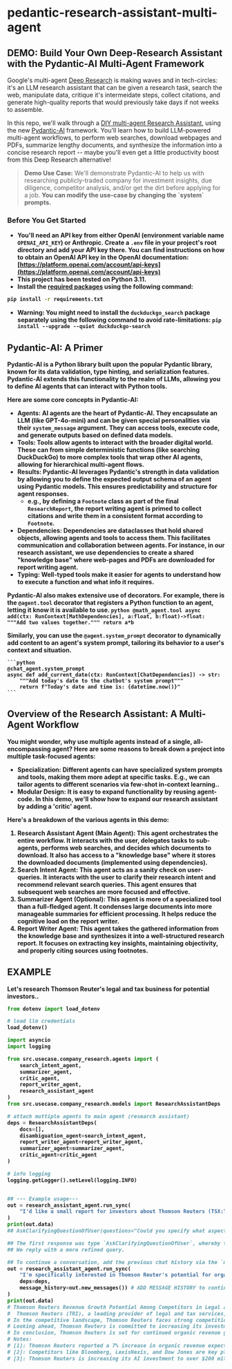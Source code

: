 # pedantic-research-assistant-multi-agent

## DEMO: Build Your Own Deep-Research Assistant with the Pydantic-AI Multi-Agent Framework

Google's multi-agent [Deep Research](https://blog.google/products/gemini/google-gemini-deep-research/) is making waves and in tech-circles: it's an LLM research assistant that can be given a research task, search the web, manipulate data, critique it's intermeidate steps, collect citations, and generate high-quality reports that would previously take days if not weeks to assemble.

In this repo, we'll walk through a [DIY multi-agent Research Assistant](https://github.com/faraway1nspace/pedantic-research-assistant-multi-agent), using the new [Pydantic-AI](https://ai.pydantic.dev/) framework. You'll learn how to build LLM-powered multi-agent workflows, to perform web searches, download webpages and PDFs, summarize lengthy documents, and synthesize the information into a concise research report -- maybe you'll even get a little productivity boost from this Deep Research alternative!

<blockquote>
  <strong>Demo Use Case:</strong> We'll demonstrate Pydantic-AI to help us with researching publicly-traded company for investment insights, due diligence, competitor analysis, and/or get the dirt before applying for a job. <b>You can modify the use-case by changing the `system` prompts.
</blockquote>

### Before You Get Started

- You'll need an API key from either OpenAI (environment variable name `OPENAI_API_KEY`) or Anthropic. Create a `.env` file in your project's root directory and add your API key there. You can find instructions on how to obtain an OpenAI API key in the OpenAI documentation: [https://platform.openai.com/account/api-keys](https://platform.openai.com/account/api-keys)
- This project has been tested on Python 3.11.
- Install the [required packages](https://github.com/faraway1nspace/pedantic-research-assistant-multi-agent/blob/main/requirements.txt) using the following command:
```bash
pip install -r requirements.txt
```
- **Warning**: You might need to install the `duckduckgo_search` package separately using the following command to avoid rate-limitations: `pip install --upgrade --quiet duckduckgo-search`

## Pydantic-AI: A Primer

Pydantic-AI is a Python library built upon the popular Pydantic library, known for its data validation, type hinting, and serialization features. Pydantic-AI extends this functionality to the realm of LLMs, allowing you to define AI agents that can interact with Python tools. 

Here are some core concepts in Pydantic-AI:

- **Agents:** AI agents are the heart of Pydantic-AI. They encapsulate an LLM (like GPT-4o-mini) and can be given special personalities via their `system_message` argument. They can access tools, execute code, and generate outputs based on defined data models.
- **Tools:** Tools allow agents to interact with the broader digital world. These can  from simple deterministic functions (like searching DuckDuckGo) to more complex tools that wrap other AI agents, allowing for hierarchical multi-agent flows.
- **Results:** Pydantic-AI leverages Pydantic's strength in data validation by allowing you to define the expected output schema of an agent using Pydantic models. This ensures predictability and structure for agent responses.
    - e.g., by defining a `Footnote` class as part of the final `ResearchReport`, the report writing agent is primed to collect citations and write them in a consistent format according to `Footnote`.
- **Dependencies:** Dependencies are dataclasses that hold shared objects, allowing agents and tools to access them. This facilitates communication and collaboration between agents. For instance, in our research assistant, we use dependencies to create a shared "knowledge base" where web-pages and PDFs are downloaded for report writing agent.
- **Typing:** Well-typed tools make it easier for agents to understand how to execute a function and what info it requires.

Pydantic-AI also makes extensive use of decorators. For example, there is the `@agent.tool` decorator that registers a Python function to an agent, letting it know it is available to use.
    ```python
    @math_agent.tool
    async add(ctx: RunContext[MathDependencies], a:float, b:float)->float:
        """Add two values together."""
        return a*b
    ```
    
Similarly, you can use the `@agent.system_prompt` decorator to dynamically add content to an agent's system prompt, tailoring its behavior to a user's context and situation.

    ```python
    @chat_agent.system_prompt
    async def add_current_date(ctx: RunContext[ChatDependencies]) -> str:
        """Add today's date to the chatbot's system prompt"""
        return f"Today's date and time is: {datetime.now()}"
    ```


## Overview of the Research Assistant: A Multi-Agent Workflow

You might wonder, why use multiple agents instead of a single, all-encompassing agent? Here are some reasons to break down a project into multiple task-focused agents:
- **Specialization:** Different agents can have specialized system prompts and tools, making them more adept at specific tasks. E.g., we can tailor agents to different scenarios via few-shot in-context learning..
- **Modular Design:** It is easy to expand functionality by reusing agent-code. In this demo, we'll show how to expand our research assistant by adding a 'critic' agent.
     
Here's a breakdown of the various agents in this demo:

1. **Research Assistant Agent (Main Agent):** This agent orchestrates the entire workflow. It interacts with the user, delegates tasks to sub-agents, performs web searches, and decides which documents to download. It also has access to a "knowledge base" where it stores the downloaded documents (implemented using dependencies).
2. **Search Intent Agent:** This agent acts as a sanity check on user-queries. It interacts with the user to clarify their research intent and recommend relevant search queries. This agent ensures that subsequent web searches are more focused and effective.
3. **Summarizer Agent (Optional):** This agent is more of a specialized tool than a full-fledged agent. It condenses large documents into more manageable summaries for efficient processing. It helps reduce the cognitive load on the report writer.
4. **Report Writer Agent:** This agent takes the gathered information from the knowledge base and synthesizes it into a well-structured research report. It focuses on extracting key insights, maintaining objectivity, and properly citing sources using footnotes.

## EXAMPLE

Let's research Thomson Reuter's legal and tax business for potential investors..

```python
from dotenv import load_dotenv

# load llm credentials
load_dotenv()

import asyncio
import logging

from src.usecase.company_research.agents import (
    search_intent_agent,
    summarizer_agent,
    critic_agent,
    report_writer_agent,
    research_assistant_agent
)
from src.usecase.company_research.models import ResearchAssistantDeps

# attach muttiple agents to main agent (research assistant)
deps = ResearchAssistantDeps(
    docs=[],
    disambiguation_agent=search_intent_agent,
    report_writer_agent=report_writer_agent,
    summarizer_agent=summarizer_agent,
    critic_agent=critic_agent
)

# info logging
logging.getLogger().setLevel(logging.INFO)


## --- Example usage---
out = research_assistant_agent.run_sync(
    "I'd like a small report for investors about Thomson Reuters (TSX:TRI), such as: who are its competitors, what are analysts saying about it's growth potential.", deps=deps
)
print(out.data)
## AskClarifyingQuestionOfUser(questions="Could you specify what aspects of Thomson Reuters' competitors' growth potential you are most interested in? For example, are you looking for financial growth metrics, market share analysis, or strategic initiatives? Additionally, do you have specific competitors in mind that you would like to focus on?")

## The first response was type `AskClarifyingQuestionOfUser`, whereby the agent wanted clarification about our research interest in Thomson Reuters.
## We reply with a more refined query.

## To continue a conversation, add the previous chat history via the `message_history` argument. 
out = research_assistant_agent.run_sync(
    "I'm specifically interested in Thomson Reuter's potential for organic revenue growth, as compared to it's main competitors in the legal and tax services domains. Please first figure out its main legal and tax competitors before conducting research.",
    deps=deps,
    message_history=out.new_messages()) # ADD MESSAGE HISTORY to continue chat
)
print(out.data)
# Thomson Reuters Revenue Growth Potential Among Competitors in Legal and Tax Services
#  Thomson Reuters (TRI), a leading provider of legal and tax services, has positioned itself strategically to harness organic revenue growth, particularly through innovations in technology such as generative AI. The company reported an impressive third-quarter revenue of $1.72 billion in 2023, surpassing analyst expectations, and projects a 7% organic revenue increase for the year, up from an earlier estimate of 6.5%[^1]. This growth is significantly influenced by advancements in AI-driven products, like Westlaw AI and CoCounsel, aimed at assisting legal professionals in research and documentation processes.
# In the competitive landscape, Thomson Reuters faces strong competition from key players such as Bloomberg, LexisNexis, and Dow Jones, which provide comprehensive solutions within the legal and tax sectors. LexisNexis, for instance, is recognized for its extensive database in legal research, while Bloomberg adds value through its integrations of diverse legal content and analytics tools. Dow Jones, known for The Wall Street Journal, commands a substantial audience, enhancing its capabilities in legal and financial news distribution[^2]. These competitors are also innovating their service offerings in order to capture market share, thus intensifying the competition in organic revenue growth across the sector.
# Looking ahead, Thomson Reuters is committed to increasing its investment in AI technologies, with a budget exceeding $200 million aimed at expanding its capabilities further in 2024. This targeted investment signals a proactive approach to capturing growth in areas underserved in the legal and tax services market[^3]. Analysts maintain a cautiously optimistic outlook for Thomson Reuters as it leverages these innovations to strengthen its offerings and enhance user loyalty. Comparative analysis indicates that while competitors are also exploring technological innovations and market expansions, Thomson Reuters appears well-positioned relative to its existing user base and market reputation, which could lead to higher organic growth rates in the coming years.
# In conclusion, Thomson Reuters is set for continued organic revenue growth within the legal and tax services market, supported by robust AI investments and a solid product portfolio. As competitors like LexisNexis and Bloomberg enhance their offerings, the marketplace will demand continuous innovation and adaptability. Thus, the environment promises considerable opportunities for all players involved as they strive to meet the evolving needs of clients.
# Notes:
# [1]: Thomson Reuters reported a 7% increase in organic revenue expectations for the year based on third-quarter results. [link](https://finance.yahoo.com/news/thomson-reuters-reports-higher-third-113912340.html)
# [2]: Competitors like Bloomberg, LexisNexis, and Dow Jones are key players in the legal and tax sectors. [link](https://thebigmarketing.com/thomson-reuters-competitors/)
# [3]: Thomson Reuters is increasing its AI investment to over $200 million in 2024 to enhance its service offerings. [link](https://finance.yahoo.com/news/thomson-reuters-reports-higher-third-113912340.html)
``` 